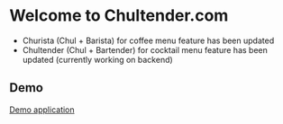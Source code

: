 
# Welcome to Chultender.com

- Churista (Chul + Barista) for coffee menu feature has been updated
- Chultender (Chul + Bartender) for cocktail menu feature has been updated (currently working on backend)



## Demo

[Demo application](https://chultender.com)
